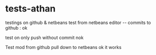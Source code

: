 # tests-athan
testings on github &amp; netbeans
test from netbeans editor -- commits to github : ok

test on only push without commit nok

Test mod from github pull down to netbeans ok it works
